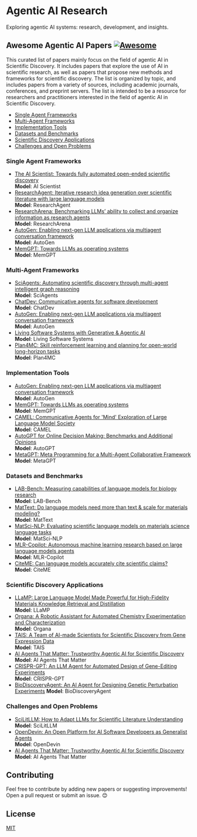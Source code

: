 # Agentic AI Research

Exploring agentic AI systems: research, development, and insights.


## Awesome Agentic AI Papers [![Awesome](https://awesome.re/badge.svg)](https://awesome.re)

This curated list of papers mainly focus on the field of agentic AI in Scientific Discovery. It includes papers that explore the use of AI in scientific research, as well as papers that propose new methods and frameworks for scientific discovery. The list is organized by topic, and includes papers from a variety of sources, including academic journals, conferences, and preprint servers. The list is intended to be a resource for researchers and practitioners interested in the field of agentic AI in Scientific Discovery.

- [Single Agent Frameworks](#single-agent-frameworks)
- [Multi-Agent Frameworks](#multi-agent-frameworks)
- [Implementation Tools](#implementation-tools)
- [Datasets and Benchmarks](#datasets-and-benchmarks)
- [Scientific Discovery Applications](#scientific-discovery-applications)
- [Challenges and Open Problems](#challenges-and-open-problems)


### Single Agent Frameworks

- [The AI Scientist: Towards fully automated open-ended scientific discovery](https://arxiv.org/pdf/2408.06292)  
  **Model**: AI Scientist  
- [ResearchAgent: Iterative research idea generation over scientific literature with large language models](https://arxiv.org/pdf/2404.07738)  
  **Model**: ResearchAgent  
- [ResearchArena: Benchmarking LLMs’ ability to collect and organize information as research agents](https://arxiv.org/pdf/2406.10291)  
  **Model**: ResearchArena  
- [AutoGen: Enabling next-gen LLM applications via multiagent conversation framework](https://arxiv.org/pdf/2308.08155)  
  **Model**: AutoGen  
- [MemGPT: Towards LLMs as operating systems](https://arxiv.org/pdf/2310.08560)  
  **Model**: MemGPT  



### Multi-Agent Frameworks

- [SciAgents: Automating scientific discovery through multi-agent intelligent graph reasoning](https://arxiv.org/pdf/2409.05556)  
  **Model**: SciAgents  
- [ChatDev: Communicative agents for software development](https://arxiv.org/pdf/2307.07924)  
  **Model**: ChatDev  
- [AutoGen: Enabling next-gen LLM applications via multiagent conversation framework](https://arxiv.org/pdf/2308.08155)  
  **Model**: AutoGen  
- [Living Software Systems with Generative & Agentic AI](https://arxiv.org/pdf/2408.01768)  
  **Model**: Living Software Systems  
- [Plan4MC: Skill reinforcement learning and planning for open-world long-horizon tasks](https://arxiv.org/pdf/2303.16563)  
  **Model**: Plan4MC  



### Implementation Tools

- [AutoGen: Enabling next-gen LLM applications via multiagent conversation framework](https://arxiv.org/pdf/2308.08155)  
  **Model**: AutoGen  
- [MemGPT: Towards LLMs as operating systems](https://arxiv.org/pdf/2310.08560)  
  **Model**: MemGPT  
- [CAMEL: Communicative Agents for 'Mind' Exploration of Large Language Model Society](https://arxiv.org/pdf/2303.17760)  
  **Model**: CAMEL  
- [AutoGPT for Online Decision Making: Benchmarks and Additional Opinions](https://arxiv.org/pdf/2306.02224)  
  **Model**: AutoGPT  
- [MetaGPT: Meta Programming for a Multi-Agent Collaborative Framework](https://openreview.net/pdf?id=VtmBAGCN7o)  
  **Model**: MetaGPT  



### Datasets and Benchmarks

- [LAB-Bench: Measuring capabilities of language models for biology research](https://arxiv.org/pdf/2407.10362)  
  **Model**: LAB-Bench  
- [MatText: Do language models need more than text & scale for materials modeling?](https://arxiv.org/pdf/2406.17295)  
  **Model**: MatText  
- [MatSci-NLP: Evaluating scientific language models on materials science language tasks](https://arxiv.org/pdf/2305.08264)  
  **Model**: MatSci-NLP  
- [MLR-Copilot: Autonomous machine learning research based on large language models agents](https://arxiv.org/pdf/2408.14033)  
  **Model**: MLR-Copilot  
- [CiteME: Can language models accurately cite scientific claims?](https://arxiv.org/pdf/2407.12861)  
  **Model**: CiteME  



### Scientific Discovery Applications

- [LLaMP: Large Language Model Made Powerful for High-Fidelity Materials Knowledge Retrieval and Distillation](https://arxiv.org/pdf/2401.17244)  
  **Model**: LLaMP  
- [Organa: A Robotic Assistant for Automated Chemistry Experimentation and Characterization](https://arxiv.org/pdf/2401.06949)  
  **Model**: Organa  
- [TAIS: A Team of AI-made Scientists for Scientific Discovery from Gene Expression Data](https://arxiv.org/pdf/2402.12391)  
  **Model**: TAIS  
- [AI Agents That Matter: Trustworthy Agentic AI for Scientific Discovery](https://arxiv.org/pdf/2407.01502)  
  **Model**: AI Agents That Matter  
- [CRISPR-GPT: An LLM Agent for Automated Design of Gene-Editing Experiments](https://arxiv.org/pdf/2404.18021)  
  **Model**: CRISPR-GPT
- [BioDiscoveryAgent: An AI Agent for Designing Genetic Perturbation Experiments](https://arxiv.org/pdf/2405.17631)
  **Model**: BioDiscoveryAgent


### Challenges and Open Problems

- [SciLitLLM: How to Adapt LLMs for Scientific Literature Understanding](https://arxiv.org/pdf/2408.15545)  
  **Model**: SciLitLLM  
- [OpenDevin: An Open Platform for AI Software Developers as Generalist Agents](https://arxiv.org/pdf/2407.16741)  
  **Model**: OpenDevin  
- [AI Agents That Matter: Trustworthy Agentic AI for Scientific Discovery](https://arxiv.org/pdf/2407.01502)  
  **Model**: AI Agents That Matter  



## Contributing

Feel free to contribute by adding new papers or suggesting improvements! Open a pull request or submit an issue. 😊



## License

[MIT](LICENSE)
